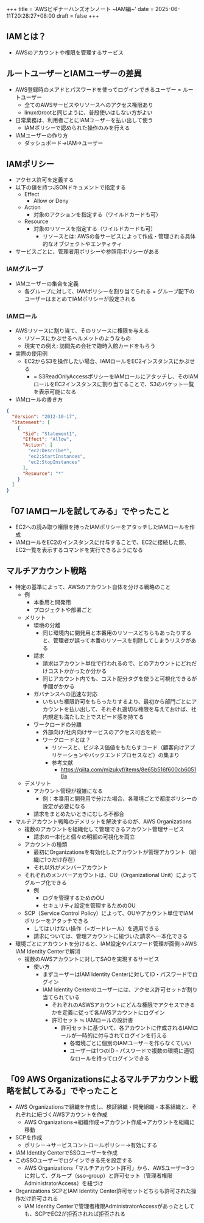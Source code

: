 +++
title = 'AWSビギナーハンズオンノート ~IAM編~'
date = 2025-06-11T20:28:27+08:00
draft = false
+++

## IAMとは？

- AWSのアカウントや権限を管理するサービス

## ルートユーザーとIAMユーザーの差異

- AWS登録時のメアドとパスワードを使ってログインできるユーザー = ルートユーザー
  - 全てのAWSサービスやリソースへのアクセス権限あり
  - linuxのrootと同じように、普段使いはしない方がよい
- 日常業務は、利用者ごとにIAMユーザーを払い出して使う
  - IAMポリシーで認められた操作のみを行える
- IAMユーザーの作り方
  - ダッシュボード→IAM→ユーザー

## IAMポリシー

- アクセス許可を定義する
- 以下の値を持つJSONドキュメントで指定する
  - Effect
    - Allow or Deny
  - Action
    - 対象のアクションを指定する（ワイルドカードも可）
  - Resource
    - 対象のリソースを指定する（ワイルドカードも可）
      - リソースとは: AWSの各サービスによって作成・管理される具体的なオブジェクトやエンティティ
- サービスごとに、管理者用ポリシーや参照用ポリシーがある

### IAMグループ

- IAMユーザーの集合を定義
  - 各グループに対して、IAMポリシーを割り当てられる = グループ配下のユーザーはまとめてIAMポリシーが設定される

### IAMロール

- AWSリソースに割り当て、そのリソースに権限を与える
  - リソースにかぶせるヘルメットのようなもの
  - 現実での例え: 訪問先の会社で臨時入館カードをもらう
- 実際の使用例
  - EC2からS3を操作したい場合、IAMロールをEC2インスタンスにかぶせる
    - = S3ReadOnlyAccessポリシーをIAMロールにアタッチし、そのIAMロールをEC2インスタンスに割り当てることで、S3のバケット一覧を表示可能になる
- IAMロールの書き方

```json
{
  "Version": "2012-10-17",
  "Statement": [
    {
      "Sid": "Statement1",
      "Effect": "Allow",
      "Action": [
        "ec2:Describe*",
        "ec2:StartInstances",
        "ec2:StopInstances"
      ],
      "Resource": "*"
    }
  ]
}
```

## 「07 IAMロールを試してみる」でやったこと

- EC2への読み取り権限を持ったIAMポリシーをアタッチしたIAMロールを作成
- IAMロールをEC2のインスタンスに付与することで、EC2に接続した際、EC2一覧を表示するコマンドを実行できるようになる

## マルチアカウント戦略

- 特定の基準によって、AWSのアカウント自体を分ける戦略のこと
  - 例
    - 本番用と開発用
    - プロジェクトや部署ごと
  - メリット
    - 環境の分離
      - 同じ環境内に開発用と本番用のリソースどちらもあったりすると、管理者が誤って本番のリソースを削除してしまうリスクがある
    - 請求
      - 請求はアカウント単位で行われるので、どのアカウントにどれだけコストかかったか分かる
      - 同じアカウント内でも、コスト配分タグを使うと可視化できるが手間がかかる
    - ガバナンスへの迅速な対応
      - いちいち権限許可をもらったりするより、最初から部門ごとにアカウントを払い出して、それぞれ適切な権限を与えておけば、社内規定も満たした上でスピード感を持てる
    - ワークロードの分離
      - 外部向け/社内向けサービスのアクセス可否を統一
      - ワークロードとは？
        - リソースと、ビジネス価値をもたらすコード（顧客向けアプリケーションやバックエンドプロセスなど）の集まり
        - 参考文献
          - <https://qiita.com/mizukyf/items/8e65b516f600cb60518a>
  - デメリット
    - アカウント管理が複雑になる
      - 例：本番用と開発用で分けた場合、各環境ごとで都度ポリシーの設定が必要になる
    - 請求をまとめたいときにむしろ不都合
- マルチアカウント戦略のデメリットを解決するのが、AWS Organizations
  - 複数のアカウントを組織化して管理できるアカウント管理サービス
    - 請求の一本化と個々の明細の可視化を両立
  - アカウントの種類
    - 最初にOrganizationsを有効化したアカウントが管理アカウント（組織に1つだけ存在）
    - それ以外がメンバーアカウント
  - それぞれのメンバーアカウントは、OU（Organizational Unit）によってグループ化できる
    - 例
      - ログを管理するためのOU
      - セキュリティ設定を管理するためのOU
  - SCP（Service Control Policy）によって、OUやアカウント単位でIAMポリシーをアタッチできる
    - してはいけない操作（=ガードレール）を適用できる
    - 請求については、管理アカウントに紐づいた請求へ一本化できる
- 環境ごとにアカウントを分けると、IAM設定やパスワード管理が面倒→AWS IAM Identity Centerで解消
  - 複数のAWSアカウントに対してSAOを実現するサービス
    - 使い方
      - まずユーザーはIAM Identity Centerに対してID・パスワードでログイン
      - IAM Identity Centerのユーザーには、アクセス許可セットが割り当てられている
        - それぞれのASWSアカウントにどんな権限でアクセスできるかを定義に従って各AWSアカウントにログイン
        - 許可セット ≒ IAMロールの設計書
          - 許可セットに基づいて、各アカウントに作成されるIAMロールが一時的に付与されてログインを行える
            - 各環境ごとに個別のIAMユーザーを作らなくていい
            - ユーザーは1つのID・パスワードで複数の環境に適切なロールを持ってログインできる

## 「09 AWS Organizationsによるマルチアカウント戦略を試してみる」でやったこと

- AWS Organizationsで組織を作成し、検証組織・開発組織・本番組織と、それぞれに紐づくAWSアカウントを作成
  - AWS Organizations→組織作成→アカウント作成→アカウントを組織に移動
- SCPを作成
  - ポリシー→サービスコントロールポリシー→有効にする
- IAM Identity CenterでSSOユーザーを作成
- このSSOユーザーでログインできる先を設定する
  - AWS Organizations「マルチアカウント許可」から、AWSユーザー3つに対して、グループ（sso-group）と許可セット（管理者権限AdministratorAccess）を紐づけ
- Organizations SCPとIAM Identity Center許可セットどちらも許可された操作だけ許可される
  - IAM Identity Centerで管理者権限AdministratorAccessがあったとしても、SCPでEC2が拒否されれば拒否される
